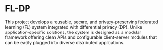 # FL-DP
This project develops a reusable, secure, and privacy-preserving federated learning (FL) system integrated with differential privacy (DP). Unlike application-specific solutions, the system is designed as a modular framework offering clean APIs and configurable client-server modules that can be easily plugged into diverse distributed applications.
